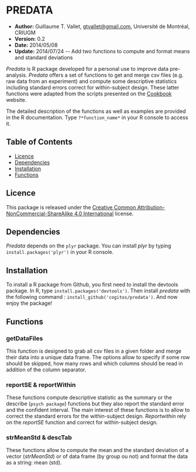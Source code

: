 # PREDATA

- **Author:** Guillaume T. Vallet, gtvallet@gmail.com, Université de Montréal, CRIUGM
- **Version:** 0.2
- **Date:** 2014/05/08
- **Update:** 2014/07/24 -- Add two functions to compute and format means and standard deviations

*Predata* is R package developed for a personal use to improve data pre-analysis.
*Predata* offers a set of functions to get and merge csv files (e.g. raw data from an experiment) and compute some descriptive statistics including standard errors correct for within-subject design.
These latter functions were adapted from the scripts presented on the [Cookbook](http://www.cookbook-r.com/Manipulating_data/Summarizing_data/) website. 

The detailed description of the functions as well as examples are provided in the R documentation. 
Type ``?*function_name*`` in your R console to access it.


## Table of Contents

- [Licence](#licence)
- [Dependencies](#dependencies)
- [Installation](#install)
- [Functions](#functions)


## <a name='licence'></a>Licence

This package is released under the [Creative Common Attribution-NonCommercial-ShareAlike 4.0 International](http://creativecommons.org/licenses/by-nc-sa/4.0/) license.


## <a name='dependencies'></a>Dependencies

*Predata* depends on the ``plyr`` package. 
You can install *plyr* by typing ``install.packages('plyr')`` in your R console.


## <a name='install'></a>Installation

To install a R package from Github, you first need to install the devtools package.
In R, type ``install.packages('devtools')``. 
Then install *predata* with the following command : ``install_github('cogitos/predata')``.
And now enjoy the package!


## <a name='functions'></a>Functions

### getDataFiles

This function is designed to grab all csv files in a given folder and merge their data into a unique data frame. 
The options allow to specify if some row should be skipped, how many rows and which columns should be read in addition of the column separator.

### reportSE & reportWithin

These functions compute descriptive statistic as the summary or the describe (``psych package``) functions but they also report the standard error and the confident interval.
The main interest of these functions is to allow to correct the standard errors for the within-subject design.
*Reportwithin* rely on the *reportSE* function and correct for within-subject design.

### strMeanStd & descTab

These functions allow to compute the mean and the standard deviation of a vector (*strMeanStd*) or of data frame (by group ou not) and format the data as a string: mean (std).
